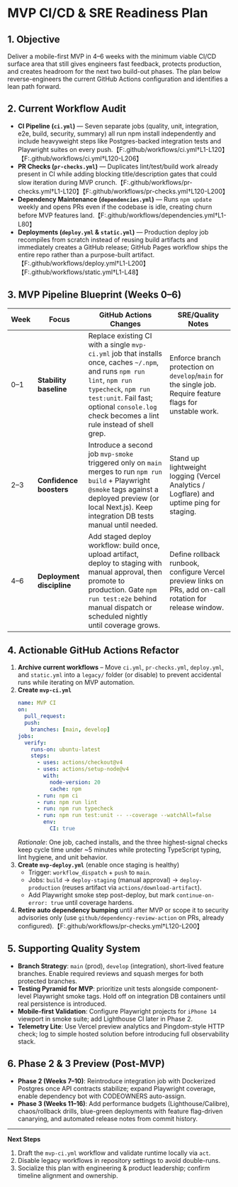 # MVP CI/CD & SRE Readiness Plan

## 1. Objective
Deliver a mobile-first MVP in 4–6 weeks with the minimum viable CI/CD surface area that still gives engineers fast feedback, protects production, and creates headroom for the next two build-out phases. The plan below reverse-engineers the current GitHub Actions configuration and identifies a lean path forward.

## 2. Current Workflow Audit
- **CI Pipeline (`ci.yml`)** — Seven separate jobs (quality, unit, integration, e2e, build, security, summary) all run npm install independently and include heavyweight steps like Postgres-backed integration tests and Playwright suites on every push.【F:.github/workflows/ci.yml†L1-L120】【F:.github/workflows/ci.yml†L120-L206】
- **PR Checks (`pr-checks.yml`)** — Duplicates lint/test/build work already present in CI while adding blocking title/description gates that could slow iteration during MVP crunch.【F:.github/workflows/pr-checks.yml†L1-L120】【F:.github/workflows/pr-checks.yml†L120-L200】
- **Dependency Maintenance (`dependencies.yml`)** — Runs `npm update` weekly and opens PRs even if the codebase is idle, creating churn before MVP features land.【F:.github/workflows/dependencies.yml†L1-L80】
- **Deployments (`deploy.yml` & `static.yml`)** — Production deploy job recompiles from scratch instead of reusing build artifacts and immediately creates a GitHub release; GitHub Pages workflow ships the entire repo rather than a purpose-built artifact.【F:.github/workflows/deploy.yml†L1-L200】【F:.github/workflows/static.yml†L1-L48】

## 3. MVP Pipeline Blueprint (Weeks 0–6)
| Week | Focus | GitHub Actions Changes | SRE/Quality Notes |
| --- | --- | --- | --- |
| 0–1 | **Stability baseline** | Replace existing CI with a single `mvp-ci.yml` job that installs once, caches `~/.npm`, and runs `npm run lint`, `npm run typecheck`, `npm run test:unit`. Fail fast; optional `console.log` check becomes a lint rule instead of shell grep. | Enforce branch protection on `develop`/`main` for the single job. Require feature flags for unstable work. |
| 2–3 | **Confidence boosters** | Introduce a second job `mvp-smoke` triggered only on `main` merges to run `npm run build` + Playwright `@smoke` tags against a deployed preview (or local Next.js). Keep integration DB tests manual until needed. | Stand up lightweight logging (Vercel Analytics / Logflare) and uptime ping for staging. |
| 4–6 | **Deployment discipline** | Add staged deploy workflow: build once, upload artifact, deploy to staging with manual approval, then promote to production. Gate `npm run test:e2e` behind manual dispatch or scheduled nightly until coverage grows. | Define rollback runbook, configure Vercel preview links on PRs, add on-call rotation for release window. |

## 4. Actionable GitHub Actions Refactor
1. **Archive current workflows** – Move `ci.yml`, `pr-checks.yml`, `deploy.yml`, and `static.yml` into a `legacy/` folder (or disable) to prevent accidental runs while iterating on MVP automation.
2. **Create `mvp-ci.yml`**
   ```yaml
   name: MVP CI
   on:
     pull_request:
     push:
       branches: [main, develop]
   jobs:
     verify:
       runs-on: ubuntu-latest
       steps:
         - uses: actions/checkout@v4
         - uses: actions/setup-node@v4
           with:
             node-version: 20
             cache: npm
         - run: npm ci
         - run: npm run lint
         - run: npm run typecheck
         - run: npm run test:unit -- --coverage --watchAll=false
           env:
             CI: true
   ```
   *Rationale*: One job, cached installs, and the three highest-signal checks keep cycle time under ~5 minutes while protecting TypeScript typing, lint hygiene, and unit behavior.
3. **Create `mvp-deploy.yml`** (enable once staging is healthy)
   - Trigger: `workflow_dispatch` + `push` to `main`.
   - Jobs: `build` → `deploy-staging` (manual approval) → `deploy-production` (reuses artifact via `actions/download-artifact`).
   - Add Playwright smoke step post-deploy, but mark `continue-on-error: true` until coverage hardens.
4. **Retire auto dependency bumping** until after MVP or scope it to security advisories only (use `github/dependency-review-action` on PRs, already configured).【F:.github/workflows/pr-checks.yml†L120-L200】

## 5. Supporting Quality System
- **Branch Strategy**: `main` (prod), `develop` (integration), short-lived feature branches. Enable required reviews and squash merges for both protected branches.
- **Testing Pyramid for MVP**: prioritize unit tests alongside component-level Playwright smoke tags. Hold off on integration DB containers until real persistence is introduced.
- **Mobile-first Validation**: Configure Playwright projects for `iPhone 14` viewport in smoke suite; add Lighthouse CI later in Phase 2.
- **Telemetry Lite**: Use Vercel preview analytics and Pingdom-style HTTP check; log to simple hosted solution before introducing full observability stack.

## 6. Phase 2 & 3 Preview (Post-MVP)
- **Phase 2 (Weeks 7–10)**: Reintroduce integration job with Dockerized Postgres once API contracts stabilize; expand Playwright coverage, enable dependency bot with CODEOWNERS auto-assign.
- **Phase 3 (Weeks 11–16)**: Add performance budgets (Lighthouse/Calibre), chaos/rollback drills, blue-green deployments with feature flag-driven canarying, and automated release notes from commit history.

---
**Next Steps**
1. Draft the `mvp-ci.yml` workflow and validate runtime locally via `act`.
2. Disable legacy workflows in repository settings to avoid double-runs.
3. Socialize this plan with engineering & product leadership; confirm timeline alignment and ownership.

